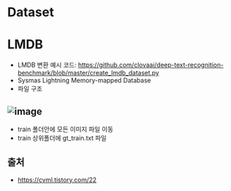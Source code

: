 # Dataset

# LMDB
- LMDB 변환 예시 코드: https://github.com/clovaai/deep-text-recognition-benchmark/blob/master/create_lmdb_dataset.py
- Sysmas Lightning Memory-mapped Database
- 파일 구조
## ![image](https://user-images.githubusercontent.com/54635552/178135607-9b4ddcf1-4efe-45b3-b80e-3263171a8bbe.png)
- train 폴더안에 모든 이미지 파일 이동
- train 상위폴더에 gt_train.txt 파일







## 출처 
- https://cvml.tistory.com/22
